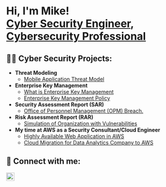 <h1>Hi, I'm Mike! <br/><a href="https://github.com/Michael-JRead/">Cyber Security Engineer</a>, <a href="https://www.linkedin.com/in/michael-j-read99/">Cybersecurity Professional</a>

<h2>👨‍💻 Cyber Security Projects:</h2>

- <b>Threat Modeling</b>
  - [Mobile Application Threat Model](https://drive.google.com/file/d/13fa8S2QdARld-aRrK2LXDzagzouQzL2w/view?usp=sharing)
- <b>Enterprise Key Management</b>
  - [What is Enterprise Key Management](https://drive.google.com/file/d/1xdx2bMyKnVHr5_SldNObIlOHSvWpPd8P/view?usp=sharing)
  - [Enterprise Key Management Policy](https://drive.google.com/file/d/1KtaZ3n_wIihTexb4HQ39cf9oKGvBiHMg/view?usp=sharing)
- <b>Security Assessment Report (SAR)</b>
  - [Office of Personnel Management (OPM) Breach.](https://drive.google.com/file/d/1r0ZgMN1lbi3BYCQGNbHjDy7p2CucPQ_x/view?usp=sharing)
- <b>Risk Assessment Report (RAR)</b>
  - [Simulation of Organization with Vulnerabilities](https://drive.google.com/file/d/1I4KK98iVWLDzUkL8d0nGl9ckfLB3zFBv/view?usp=sharing)
- <b>My time at AWS as a Security Consultant/Cloud Engineer</b>
  - [Highly Available Web Application in AWS](https://docs.google.com/presentation/d/1z9eAV_quyTLkegRjyY6nXQkUZVYVR4eP/edit?usp=sharing&ouid=117836549247985822423&rtpof=true&sd=true)
  - [Cloud Migration for Data Analytics Company to AWS](https://docs.google.com/presentation/d/1gi50cEvxLsh6X96w_38ZfmRSulBPkxLV/edit?usp=sharing&ouid=117836549247985822423&rtpof=true&sd=true)
<h2> 🤳 Connect with me:</h2>

[<img align="left" alt="JoshMadakor | LinkedIn" width="22px" src="https://cdn.jsdelivr.net/npm/simple-icons@v3/icons/linkedin.svg" />][linkedin]



[linkedin]: https://www.linkedin.com/in/michael-j-read99/

<!--
**joshmadakor1/joshmadakor1** is a ✨ _special_ ✨ repository because its `README.md` (this file) appears on your GitHub profile.

Here are some ideas to get you started:

- 🔭 I’m currently working on ...
- 🌱 I’m currently learning ...
- 👯 I’m looking to collaborate on ...
- 🤔 I’m looking for help with ...
- 💬 Ask me about ...
- 📫 How to reach me: ...
- 😄 Pronouns: ...
- ⚡ Fun fact: ...
-->
